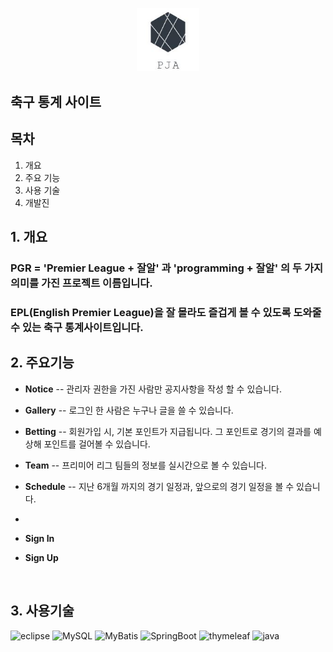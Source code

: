 <p align="center">
    <img src="/image/mainLogo.JPG" width="100px">
</p>

## 축구 통계 사이트

## 목차

1. 개요
2. 주요 기능
3. 사용 기술 
4. 개발진

## 1. 개요
### PGR = 'Premier League + 잘알' 과 'programming + 잘알' 의 두 가지 의미를 가진 프로젝트 이름입니다.
### EPL(English Premier League)을 잘 몰라도 즐겁게 볼 수 있도록 도와줄 수 있는 축구 통계사이트입니다.

## 2. 주요기능
* **Notice** -- 관리자 권한을 가진 사람만 공지사항을 작성 할 수 있습니다.
* **Gallery** -- 로그인 한 사람은 누구나 글을 쓸 수 있습니다.
* **Betting** -- 회원가입 시, 기본 포인트가 지급됩니다. 그 포인트로 경기의 결과를 예상해 포인트를 걸어볼 수 있습니다.
* **Team** -- 프리미어 리그 팀들의 정보를 실시간으로 볼 수 있습니다.
* **Schedule** -- 지난 6개월 까지의 경기 일정과, 앞으로의 경기 일정을 볼 수 있습니다.
* 
* **Sign In**

* **Sign Up** 
<img scr="/image/Sign Up.JPG" width="100px">

## 3. 사용기술

![eclipse](https://user-images.githubusercontent.com/68638065/112794367-bd009b00-90a1-11eb-9ac5-45936c12c2bf.png)
![MySQL](https://user-images.githubusercontent.com/68638065/112794686-4021f100-90a2-11eb-899b-08eabb3a68c0.png)
![MyBatis](https://user-images.githubusercontent.com/68638065/112795727-e4586780-90a3-11eb-9381-ddb85bb90be2.png)
![SpringBoot](https://user-images.githubusercontent.com/68638065/112795766-f2a68380-90a3-11eb-8aa8-3098b2118b18.png)
![thymeleaf](https://user-images.githubusercontent.com/68638065/112795850-1669c980-90a4-11eb-8ec3-3d3fc9eba1d1.png)
![java](https://user-images.githubusercontent.com/68638065/112795937-36998880-90a4-11eb-9e67-5bb46cb423b2.png)
